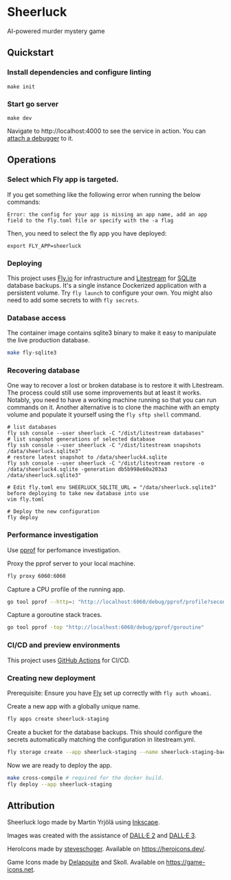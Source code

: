 # Sheerluck

AI-powered murder mystery game

## Quickstart

### Install dependencies and configure linting

```
make init
```

### Start go server

```
make dev
```

Navigate to http://localhost:4000 to see the service in action. You
can [attach a debugger](https://www.jetbrains.com/help/go/attach-to-running-go-processes-with-debugger.html) to it.

## Operations

### Select which Fly app is targeted.

If you get something like the following error when running the below commands:

```
Error: the config for your app is missing an app name, add an app field to the fly.toml file or specify with the -a flag
```

Then, you need to select the fly app you have deployed:

```
export FLY_APP=sheerluck
```

### Deploying

This project uses [Fly.io](https://fly.io/) for infrastructure and [Litestream](https://litestream.io/)
for [SQLite](https://www.sqlite.org/) database backups. It's a single instance Dockerized application with a persistent
volume. Try `fly launch` to configure your own. You might also need to add some secrets to with `fly secrets`.

### Database access

The container image contains sqlite3 binary to make it easy to manipulate the live production database.

```sh
make fly-sqlite3
```

### Recovering database

One way to recover a lost or broken database is to restore it with Litestream. The process could still use some
improvements but at least it works. Notably, you need to have a working machine running so that you can run commands on
it. Another alternative is to clone the machine with an empty volume and populate it yourself using the `fly sftp shell`
command.

```
# list databases
fly ssh console --user sheerluck -C "/dist/litestream databases"
# list snapshot generations of selected database
fly ssh console --user sheerluck -C "/dist/litestream snapshots /data/sheerluck.sqlite3"
# restore latest snapshot to /data/sheerluck4.sqlite
fly ssh console --user sheerluck -C "/dist/litestream restore -o /data/sheerluck4.sqlite -generation db5b998e60a203a3 /data/sheerluck.sqlite3"

# Edit fly.toml env SHEERLUCK_SQLITE_URL = "/data/sheerluck.sqlite3" before deploying to take new database into use
vim fly.toml

# Deploy the new configuration
fly deploy
```

### Performance investigation

Use [pprof](https://pkg.go.dev/net/http/pprof) for perfomance investigation.

Proxy the pprof server to your local machine.

```sh
fly proxy 6060:6060
```

Capture a CPU profile of the running app.

```sh
go tool pprof --http=: "http://localhost:6060/debug/pprof/profile?seconds=30"
```

Capture a goroutine stack traces.

```sh
go tool pprof -top "http://localhost:6060/debug/pprof/goroutine"
```

### CI/CD and preview environments

This project uses [GitHub Actions](https://docs.github.com/en/actions) for CI/CD.

### Creating new deployment

Prerequisite: Ensure you have [Fly](https://fly.io/docs/) set up correctly with `fly auth whoami`.

Create a new app with a globally unique name.

```sh
fly apps create sheerluck-staging
```

Create a bucket for the database backups. This should configure the secrets automatically matching the configuration in
litestream.yml.

```sh
fly storage create --app sheerluck-staging --name sheerluck-staging-backup
```

Now we are ready to deploy the app.

```sh
make cross-compile # required for the docker build.
fly deploy --app sheerluck-staging
```

## Attribution

Sheerluck logo made by Martin Yrjölä using [Inkscape](https://inkscape.org/).

Images was created with the assistance of [DALL·E 2](https://openai.com/dall-e-2)
and [DALL·E 3](https://openai.com/dall-e-3).

HeroIcons made by [steveschoger](https://twitter.com/steveschoger). Available on https://heroicons.dev/.

Game Icons made by [Delapouite](https://delapouite.com/) and Skoll. Available on https://game-icons.net.

